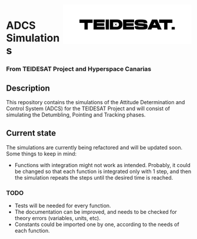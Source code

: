 <img width="350" src="./resources/logo.png" align="right" >

# ADCS Simulations
### From TEIDESAT Project and Hyperspace Canarias

## Description
This repository contains the simulations of the Attitude Determination and Control System (ADCS) for the TEIDESAT Project and will consist of simulating the Detumbling, Pointing and Tracking phases.

## Current state
The simulations are currently being refactored and will be updated soon. Some things to keep in mind:
* Functions with integration might not work as intended. Probably, it could be 
changed so that each function is integrated only with 1 step, and then the simulation 
repeats the steps until the desired time is reached. 

### TODO
* Tests will be needed for every function.
* The documentation can be improved, and needs to be checked for theory errors (variables, units, etc).
* Constants could be imported one by one, according to the needs of each function.